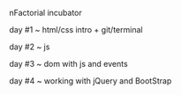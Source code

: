nFactorial incubator 

day #1
  ~ html/css intro + git/terminal
  
day #2
  ~ js 

day #3
  ~ dom with js and events
  
day #4
  ~ working with jQuery and BootStrap
